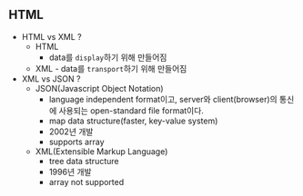 ## HTML

-   HTML vs XML ?
    -   HTML
        -   data를 `display`하기 위해 만들어짐
    -   XML - data를 `transport`하기 위해 만들어짐
-   XML vs JSON ?
    -   JSON(Javascript Object Notation)
        -   language independent format이고, server와 client(browser)의 통신에 사용되는 open-standard file format이다.
        -   map data structure(faster, key-value system)
        -   2002년 개발
        -   supports array
    -   XML(Extensible Markup Language)
        -   tree data structure
        -   1996년 개발
        -   array not supported
